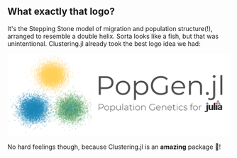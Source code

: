 ## What exactly that logo?

It's the Stepping Stone model of migration and population structure(!), arranged to resemble a double helix. Sorta looks like a fish, but that was unintentional. Clustering.jl already took the best logo idea we had:

![clustering logo](img/popgen_clustering.png)

No hard feelings though, because Clustering.jl is an **amazing** package :star2:!